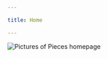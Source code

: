 ```yaml
---

title: Home

---
```


<subhome
    title="Starcloudsea's Pieces" 
    subtitle="Working on a bunch of Pieces that aren't media." 
    tagline="Some things won't be updated unless necessary (or it's April Fool's Day 😈)"
    tiptitle="<- See more in the sidebar.">
    <img src="/Images/docs/Shared/Blogs/Resources/Pieces/PiecesHome.png" alt="Pictures of Pieces homepage" title="I don't want to update! It's really tiring! QAQ" class="subhomeimg"/>
</subhome>